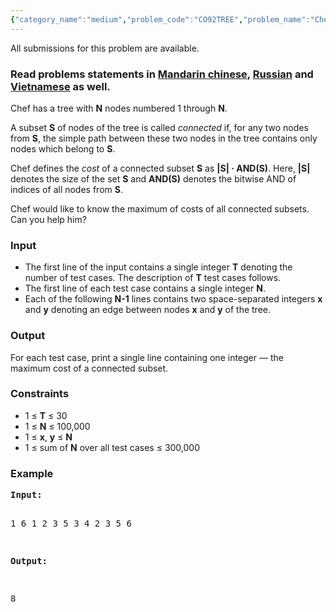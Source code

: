 ```yaml
---
{"category_name":"medium","problem_code":"CO92TREE","problem_name":"Chef Chooses a Subset","languages_supported":{"0":"C","1":"CPP14","2":"JAVA","3":"PYTH","4":"PYTH 3.5","5":"PYPY","6":"CS2","7":"PAS fpc","8":"PAS gpc","9":"RUBY","10":"PHP","11":"GO","12":"NODEJS","13":"HASK","14":"rust","15":"SCALA","16":"swift","17":"D","18":"PERL","19":"FORT","20":"WSPC","21":"ADA","22":"CAML","23":"ICK","24":"BF","25":"ASM","26":"CLPS","27":"PRLG","28":"ICON","29":"SCM qobi","30":"PIKE","31":"ST","32":"NICE","33":"LUA","34":"BASH","35":"NEM","36":"LISP sbcl","37":"LISP clisp","38":"SCM guile","39":"JS","40":"ERL","41":"TCL","42":"kotlin","43":"PERL6","44":"TEXT","45":"SCM chicken","46":"CLOJ","47":"COB","48":"FS"},"max_timelimit":4,"source_sizelimit":50000,"problem_author":"kefaa","problem_tester":null,"date_added":"15-03-2018","tags":{"0":"bruteforce","1":"cook92","2":"dfs","3":"kefaa","4":"medium","5":"tree"},"editorial_url":"https://discuss.codechef.com/problems/CO92TREE","time":{"view_start_date":1521397800,"submit_start_date":1521397800,"visible_start_date":1521397800,"end_date":1735669800},"is_direct_submittable":false,"layout":"problem"}
---
```

<span class="solution-visible-txt">All submissions for this problem are available.</span><h3>Read problems statements in <a target="_blank" 
href="http://www.codechef.com/download/translated/COOK92/mandarin/CO92TREE.pdf">Mandarin chinese</a>, <a target="_blank" 
href="http://www.codechef.com/download/translated/COOK92/russian/CO92TREE.pdf">Russian</a> and <a target="_blank" 
href="http://www.codechef.com/download/translated/COOK92/vietnamese/CO92TREE.pdf">Vietnamese</a> as well.</h3>

<p>Chef has a tree with <b>N</b> nodes numbered 1 through <b>N</b>.</p>

<p>A subset <b>S</b> of nodes of the tree is called <i>connected</i> if, for any two nodes from <b>S</b>, the simple path between these two nodes in the tree contains only nodes which belong to <b>S</b>.</p>

<p>Chef defines the <i>cost</i> of a connected subset <b>S</b> as <b>|S| · AND(S)</b>. Here, <b>|S|</b> denotes the size of the set <b>S</b> and <b> AND(S)</b> denotes the bitwise AND of indices of all nodes from <b>S</b>.</p>

<p>Chef would like to know the maximum of costs of all connected subsets. Can you help him?</p>

<h3>Input</h3>
<ul>
<li>The first line of the input contains a single integer <b>T</b> denoting the number of test cases. The description of <b>T</b> test cases follows.</li>
<li>The first line of each test case contains a single integer <b>N</b>.</li>
<li>Each of the following <b>N-1</b> lines contains two space-separated integers <b>x</b> and <b>y</b> denoting an edge between nodes <b>x</b> and <b>y</b> of the tree.</li>
</ul>

<h3>Output</h3>
<p>For each test case, print a single line containing one integer — the maximum cost of a connected subset.</p>

<h3>Constraints</h3>
<ul>
<li>1 ≤ <b>T</b> ≤ 30</li>
<li>1 ≤ <b>N</b> ≤ 100,000</li>
<li>1 ≤ <b>x</b>, <b>y</b> ≤ <b>N</b></li>
<li>1 ≤ sum of <b>N</b> over all test cases  ≤ 300,000</li>
</ul>

<h3>Example</h3>
<pre><b>Input:</b>

1
6
1 2
3 5
3 4
2 3
5 6

<b>Output:</b>

8
</pre>
